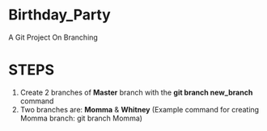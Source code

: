# Birthday_Party
A Git Project On Branching

# STEPS
1. Create 2 branches of **Master** branch with the **git branch new_branch** command
2. Two branches are: **Momma** &  **Whitney** (Example command for creating Momma branch: git branch Momma)
